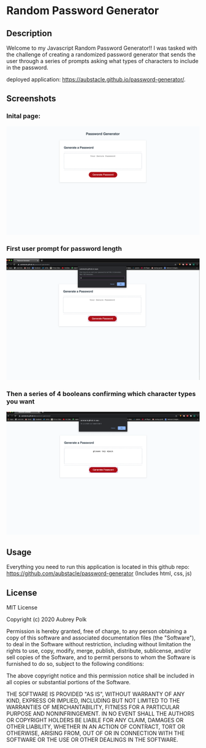 # Random Password Generator


## Description
Welcome to my Javascript Random Password Generator!! I was tasked with the challenge of creating a randomized password generator that sends the user through a series of prompts asking what types of characters to include in the password.

deployed application: https://aubstacle.github.io/password-generator/.

## Screenshots

### Inital page:
![Screenshot1](https://github.com/aubstacle/password-generator/blob/master/Assets/screenshot1.png)

### First user prompt for password length
![Screenshot2](https://github.com/aubstacle/password-generator/blob/master/Assets/Screenshot2.png)

### Then a series of 4 booleans confirming which character types you want

![Screenshot3](https://github.com/aubstacle/password-generator/blob/master/Assets/Screenshot3.png)





## Usage

Everything you need to run this application is located in this github repo: https://github.com/aubstacle/password-generator
(Includes html, css, js)

## License

MIT License

Copyright (c) 2020 Aubrey Polk

Permission is hereby granted, free of charge, to any person obtaining a copy of this software and associated documentation files (the "Software"), to deal in the Software without restriction, including without limitation the rights to use, copy, modify, merge, publish, distribute, sublicense, and/or sell copies of the Software, and to permit persons to whom the Software is furnished to do so, subject to the following conditions:

The above copyright notice and this permission notice shall be included in all copies or substantial portions of the Software.

THE SOFTWARE IS PROVIDED "AS IS", WITHOUT WARRANTY OF ANY KIND, EXPRESS OR IMPLIED, INCLUDING BUT NOT LIMITED TO THE WARRANTIES OF MERCHANTABILITY, FITNESS FOR A PARTICULAR PURPOSE AND NONINFRINGEMENT. IN NO EVENT SHALL THE AUTHORS OR COPYRIGHT HOLDERS BE LIABLE FOR ANY CLAIM, DAMAGES OR OTHER LIABILITY, WHETHER IN AN ACTION OF CONTRACT, TORT OR OTHERWISE, ARISING FROM, OUT OF OR IN CONNECTION WITH THE SOFTWARE OR THE USE OR OTHER DEALINGS IN THE SOFTWARE.

